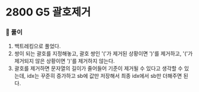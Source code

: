 # 2800 G5 괄호제거

### 📂 풀이
1. 백트레킹으로 풀었다.
2. 쌍이 되는 괄호를 지정해놓고, 괄호 쌍인 '('가 제거된 상황이면 ')'를 제거하고, '('가 제거되지 않은 상황이면 ')'를 제거하지 않는다.
3. 괄호를 제거하면 문자열의 길이가 줄어들어 기준이 제거될 수 있다고 생각할 수 있는데, idx는 꾸준히 증가하고 sb에 값만 저장해서 최종 idx에서 sb만 더해주면 된다. 